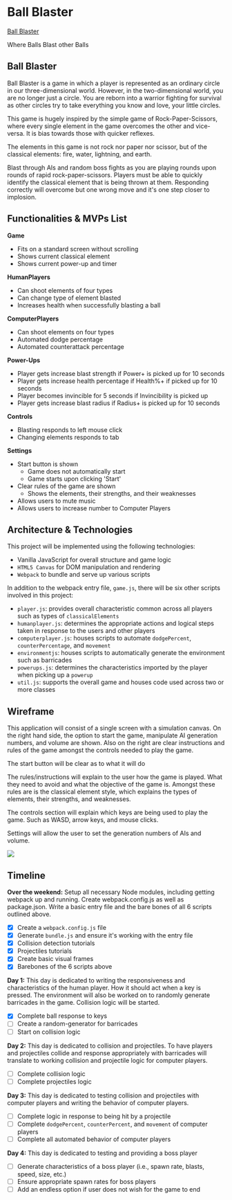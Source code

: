 # Ball Blaster
[Ball Blaster](https://moistcode.github.io/BallBlaster/)  

Where Balls Blast other Balls  


## Ball Blaster
Ball Blaster is a game in which a player is represented as an ordinary circle in our three-dimensional world. However, in the two-dimensional world, you are no longer just a circle. You are reborn into a warrior fighting for survival as other circles try to take everything you know and love, your little circles.

This game is hugely inspired by the simple game of Rock-Paper-Scissors, where every single element in the game overcomes the other and vice-versa. It is bias towards those with quicker reflexes.

The elements in this game is not rock nor paper nor scissor, but of the classical elements: fire, water, lightning, and earth. 

Blast through AIs and random boss fights as you are playing rounds upon rounds of rapid rock-paper-scissors. Players must be able to quickly identify the classical element that is being thrown at them. Responding correctly will overcome but one wrong move and it's one step closer to implosion.

## Functionalities & MVPs List

**Game**
* Fits on a standard screen without scrolling
* Shows current classical element
* Shows current power-up and timer

**HumanPlayers**
* Can shoot elements of four types
* Can change type of element blasted
* Increases health when successfully blasting a ball

**ComputerPlayers**
* Can shoot elements on four types
* Automated dodge percentage
* Automated counterattack percentage

**Power-Ups**
* Player gets increase blast strength if Power+ is picked up for 10 seconds
* Player gets increase health percentage if Health%+ if picked up for 10 seconds
* Player becomes invincible for 5 seconds if Invincibility is picked up
* Player gets increase blast radius if Radius+ is picked up for 10 seconds

**Controls**
* Blasting responds to left mouse click
* Changing elements responds to tab

**Settings**
* Start button is shown
  * Game does not automatically start
  * Game starts upon clicking 'Start'
* Clear rules of the game are shown
  * Shows the elements, their strengths, and their weaknesses
* Allows users to mute music
* Allows users to increase number to Computer Players

## Architecture & Technologies

This project will be implemented using the following technologies:

* Vanilla JavaScript for overall structure and game logic
* `HTML5 Canvas` for DOM manipulation and rendering
* `Webpack` to bundle and serve up various scripts

In addition to the webpack entry file, `game.js`, there will be six other scripts involved in this project:

* `player.js`: provides overall characteristic common across all players such as types of `classicalElements`
* `humanplayer.js`: determines the appropriate actions and logical steps taken in response to the users and other players
* `computerplayer.js`: houses scripts to automate `dodgePercent`, `counterPercentage`, and `movement`
* `environmentjs`: houses scripts to automatically generate the environment such as barricades
* `powerups.js`: determines the characteristics imported by the player when picking up a `powerup`
* `util.js`: supports the overall game and houses code used across two or more classes

## Wireframe

This application will consist of a single screen with a simulation canvas. On the right hand side, the option to start the game, manipulate AI generation numbers, and volume are shown. Also on the right are clear instructions and rules of the game amongst the controls needed to play the game.

The start button will be clear as to what it will do

The rules/instructions will explain to the user how the game is played. What they need to avoid and what the objective of the game is. Amongst these rules are is the classical element style, which explains the types of elements, their strengths, and weaknesses.

The controls section will explain which keys are being used to play the game. Such as WASD, arrow keys, and mouse clicks.

Settings will allow the user to set the generation numbers of AIs and volume.

![](https://i.imgur.com/n9m84Yz.png)

## Timeline

**Over the weekend:**
Setup all necessary Node modules, including getting webpack up and running. Create webpack.config.js as well as package.json. Write a basic entry file and the bare bones of all 6 scripts outlined above.
- [x] Create a `webpack.config.js` file
- [x] Generate `bundle.js` and ensure it's working with the entry file
- [x] Collision detection tutorials
- [x] Projectiles tutorials
- [x] Create basic visual frames
- [x] Barebones of the 6 scripts above

**Day 1:**
This day is dedicated to writing the responsiveness and characteristics of the human player. How it should act when a key is pressed. The environment will also be worked on to randomly generate barricades in the game. Collision logic will be started.
- [x] Complete ball response to keys
- [ ] Create a random-generator for barricades
- [ ] Start on collision logic

**Day 2:**
This day is dedicated to collision and projectiles. To have players and projectiles collide and response appropriately with barricades will translate to working collision and projectile logic for computer players.
- [ ] Complete collision logic
- [ ] Complete projectiles logic

**Day 3:**
This day is dedicated to testing collision and projectiles with computer players and writing the behavior of computer players.
- [ ] Complete logic in response to being hit by a projectile
- [ ] Complete `dodgePercent`, `counterPercent`, and `movement` of computer players
- [ ] Complete all automated behavior of computer players

**Day 4:**
This day is dedicated to testing and providing a boss player
- [ ] Generate characteristics of a boss player (i.e., spawn rate, blasts, speed, size, etc.)
- [ ] Ensure appropriate spawn rates for boss players
- [ ] Add an endless option if user does not wish for the game to end
